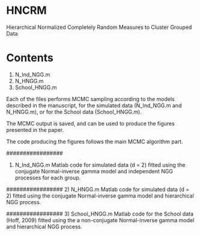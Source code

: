 # HNCRM
Hierarchical Normalized Completely Random Measures to Cluster Grouped Data

# Contents
1) N_Ind_NGG.m
2) N_HNGG.m
3) School_HNGG.m

Each of the files performs MCMC sampling according to the models described in the manuscript, for the simulated data (N_Ind_NGG.m and N_HNGG.m), or for the School data (School_HNGG.m).

The MCMC output is saved, and can be used to produce the figures presented in the paper.

The code producing the figures follows the main MCMC algorithm part.

#################
1) N_Ind_NGG.m
Matlab code for simulated data (d = 2) fitted using the conjugate Normal-inverse gamma model and independent NGG processes for each group.

#################
2) N_HNGG.m
Matlab code for simulated data (d = 2) fitted using the conjugate Normal-inverse gamma model and hierarchical NGG process.

#################
3) School_HNGG.m
Matlab code for the School data (Hoff, 2009) fitted using the a non-conjugate Normal-inverse gamma model and hierarchical NGG process.


